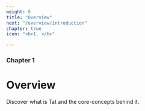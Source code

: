 ```yaml
---
weight: 0
title: "Overview"
next: "/overview/introduction"
chapter: true
icon: "<b>1. </b>"

---
```


### Chapter 1

# Overview

Discover what is Tat and the core-concepts behind it.
